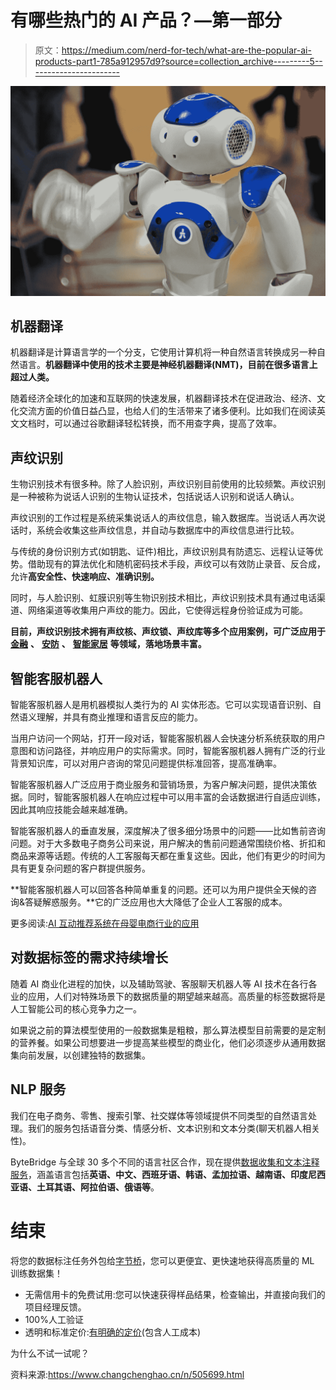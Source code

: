 # 有哪些热门的 AI 产品？—第一部分

> 原文：<https://medium.com/nerd-for-tech/what-are-the-popular-ai-products-part1-785a912957d9?source=collection_archive---------5----------------------->

![](img/b6d2db65d2ac9c6c897f856106a6445e.png)

## **机器翻译**

机器翻译是计算语言学的一个分支，它使用计算机将一种自然语言转换成另一种自然语言。**机器翻译中使用的技术主要是神经机器翻译(NMT)，目前在很多语言上超过人类。**

随着经济全球化的加速和互联网的快速发展，机器翻译技术在促进政治、经济、文化交流方面的价值日益凸显，也给人们的生活带来了诸多便利。比如我们在阅读英文文档时，可以通过谷歌翻译轻松转换，而不用查字典，提高了效率。

## **声纹识别**

生物识别技术有很多种。除了人脸识别，声纹识别目前使用的比较频繁。声纹识别是一种被称为说话人识别的生物认证技术，包括说话人识别和说话人确认。

声纹识别的工作过程是系统采集说话人的声纹信息，输入数据库。当说话人再次说话时，系统会收集这些声纹信息，并自动与数据库中的声纹信息进行比较。

与传统的身份识别方式(如钥匙、证件)相比，声纹识别具有防遗忘、远程认证等优势。借助现有的算法优化和随机密码技术手段，声纹可以有效防止录音、反合成，允许**高安全性、快速响应、准确识别。**

同时，与人脸识别、虹膜识别等生物识别技术相比，声纹识别技术具有通过电话渠道、网络渠道等收集用户声纹的能力。因此，它使得远程身份验证成为可能。

**目前，声纹识别技术拥有声纹核、声纹锁、声纹库等多个应用案例，可广泛应用于** [**金融**](https://tinyurl.com/w58rksvw) **、** [**安防**](https://tinyurl.com/c8e3dz8x) **、** [**智能家居**](https://tinyurl.com/a9nvh4eb) **等领域，落地场景丰富。**

## **智能客服机器人**

智能客服机器人是用机器模拟人类行为的 AI 实体形态。它可以实现语音识别、自然语义理解，并具有商业推理和语言反应的能力。

当用户访问一个网站，打开一段对话，智能客服机器人会快速分析系统获取的用户意图和访问路径，并响应用户的实际需求。同时，智能客服机器人拥有广泛的行业背景知识库，可以对用户咨询的常见问题提供标准回答，提高准确率。

智能客服机器人广泛应用于商业服务和营销场景，为客户解决问题，提供决策依据。同时，智能客服机器人在响应过程中可以用丰富的会话数据进行自适应训练，因此其响应技能会越来越准确。

智能客服机器人的垂直发展，深度解决了很多细分场景中的问题——比如售前咨询问题。对于大多数电子商务公司来说，用户解决的售前问题通常围绕价格、折扣和商品来源等话题。传统的人工客服每天都在重复这些。因此，他们有更少的时间为具有更复杂问题的客户群提供服务。

**智能客服机器人可以回答各种简单重复的问题。还可以为用户提供全天候的咨询&答疑解惑服务。**它的广泛应用也大大降低了企业人工客服的成本。

更多阅读:[AI 互动推荐系统在母婴电商行业的应用](https://tinyurl.com/2p8ecn5x)

## 对数据标签的需求持续增长

随着 AI 商业化进程的加快，以及辅助驾驶、客服聊天机器人等 AI 技术在各行各业的应用，人们对特殊场景下的数据质量的期望越来越高。高质量的标签数据将是人工智能公司的核心竞争力之一。

如果说之前的算法模型使用的一般数据集是粗粮，那么算法模型目前需要的是定制的营养餐。如果公司想要进一步提高某些模型的商业化，他们必须逐步从通用数据集向前发展，以创建独特的数据集。

## NLP 服务

我们在电子商务、零售、搜索引擎、社交媒体等领域提供不同类型的自然语言处理。我们的服务包括语音分类、情感分析、文本识别和文本分类(聊天机器人相关性)。

ByteBridge 与全球 30 多个不同的语言社区合作，现在提供[数据收集和文本注释服务](https://tinyurl.com/4r5d7r9p)，涵盖语言包括**英语、中文、西班牙语、韩语、孟加拉语、越南语、印度尼西亚语、土耳其语、阿拉伯语、俄语等**。

# 结束

将您的数据标注任务外包给[字节桥](https://tinyurl.com/4r5d7r9p)，您可以更便宜、更快速地获得高质量的 ML 训练数据集！

*   无需信用卡的免费试用:您可以快速获得样品结果，检查输出，并直接向我们的项目经理反馈。
*   100%人工验证
*   透明和标准定价:[有明确的定价](https://www.bytebridge.io/#/?module=price)(包含人工成本)

为什么不试一试呢？

资料来源:https://www.changchenghao.cn/n/505699.html